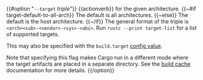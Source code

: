 {{#option "`--target` _triple_"}}
{{actionverb}} for the given architecture.
{{~#if target-default-to-all-arch}} The default is all architectures.
{{~else}} The default is the host architecture.
{{~/if}} The general format of the triple is
`<arch><sub>-<vendor>-<sys>-<abi>`. Run `rustc --print target-list` for a
list of supported targets.

This may also be specified with the `build.target`
[config value](../reference/config.html).

Note that specifying this flag makes Cargo run in a different mode where the
target artifacts are placed in a separate directory. See the
[build cache](../guide/build-cache.html) documentation for more details.
{{/option}}
